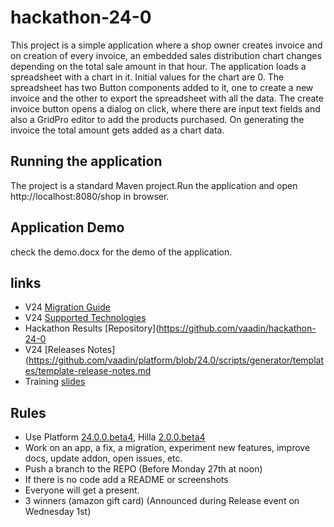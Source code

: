 # hackathon-24-0
This project is a simple application where a shop owner creates invoice and on creation of every invoice, an embedded sales distribution chart changes depending on the total sale amount in that hour. 
The application loads a spreadsheet with a chart in it. Initial values for the chart are 0. 
The spreadsheet has two Button components added to it, one to create a new invoice and the other to export the spreadsheet with all the data. The create invoice button opens a dialog on click, where there are input text fields and also a GridPro editor to add the products purchased. On generating the invoice the total amount gets added as a chart data. 

## Running the application
The project is a standard Maven project.Run the application and open http://localhost:8080/shop in browser.

## Application Demo
check the demo.docx for the demo of the application. 

## links
- V24 [Migration Guide](https://vaadin.com/docs/next/components/charts/migrating-from-earlier-versions#migration-guide)
- V24 [Supported Technologies](https://github.com/vaadin/platform/issues/3720)
- Hackathon Results [Repository](https://github.com/vaadin/hackathon-24-0
- V24 [Releases Notes](https://github.com/vaadin/platform/blob/24.0/scripts/generator/templates/template-release-notes.md
- Training [slides](https://docs.google.com/presentation/d/1RZJazJbWNU4eab64QnjPBXwcoK_pLBT7vL6qd-WGJvA/edit?userstoinvite=tamas@vaadin.com#slide=id.g1a09ce2961a_0_1)
## Rules
- Use Platform [24.0.0.beta4](https://github.com/vaadin/platform/releases/tag/24.0.0.beta4), Hilla [2.0.0.beta4](https://github.com/vaadin/hilla/releases/tag/2.0.0.beta4)
- Work on an app, a fix, a migration, experiment new features, improve docs, update addon, open issues, etc.
- Push a branch to the REPO (Before Monday 27th at noon)
- If there is no code add a README or screenshots
- Everyone will get a present.
- 3 winners (amazon gift card) (Announced during Release event on Wednesday 1st)
